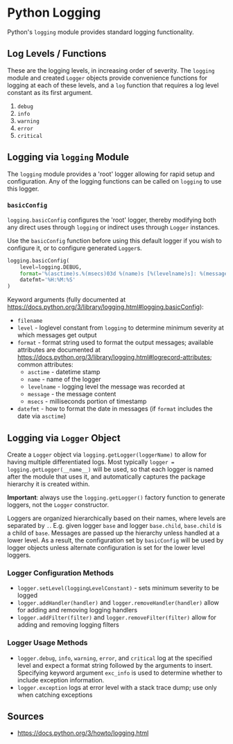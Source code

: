 # Python Logging
Python's `logging` module provides standard logging functionality.

## Log Levels / Functions

These are the logging levels, in increasing order of severity. The `logging` module and created `Logger` objects provide convenience functions for logging at each of these levels, and a `log` function that requires a log level constant as its first argument.

1. `debug`
2. `info`
3. `warning`
4. `error`
5. `critical`

## Logging via `logging` Module

The `logging` module provides a 'root' logger allowing for rapid setup and configuration. Any of the logging functions can be called on `logging` to use this logger.

### `basicConfig`
`logging.basicConfig` configures the 'root' logger, thereby modifying both any direct uses through `logging` or indirect uses through `Logger` instances.

Use the `basicConfig` function before using this default logger if you wish to configure it, or to configure generated `Logger`s.

``` Python
logging.basicConfig(
    level=logging.DEBUG,
    format='%(asctime)s.%(msecs)03d %(name)s [%(levelname)s]: %(message)s ',
    datefmt='%H:%M:%S'
)
```

Keyword arguments (fully documented at https://docs.python.org/3/library/logging.html#logging.basicConfig):
* `filename`
* `level` - loglevel constant from `logging` to determine minimum severity at which messages get output
* `format` - format string used to format the output messages; available attributes are documented at https://docs.python.org/3/library/logging.html#logrecord-attributes; common attributes:
    - `asctime` - datetime stamp
    - `name` - name of the logger
    - `levelname` - logging level the message was recorded at
    - `message` - the message content
    - `msecs` - milliseconds portion of timestamp
* `datefmt` - how to format the date in messages (if `format` includes the date via `asctime`)

## Logging via `Logger` Object

Create a `Logger` object via `logging.getLogger(loggerName)` to allow for having multiple differentiated logs. Most typically `logger = logging.getLogger(__name__)` will be used, so that each logger is named after the module that uses it, and automatically captures the package hierarchy it is created within.

**Important**: always use the `logging.getLogger()` factory function to generate loggers, not the `Logger` constructor.

Loggers are organized hierarchically based on their names, where levels are separated by `.`. E.g. given logger `base` and logger `base.child`, `base.child` is a child of `base`. Messages are passed up the hierarchy unless handled at a lower level. As a result, the configuration set by `basicConfig` will be used by logger objects unless alternate configuration is set for the lower level loggers.

### Logger Configuration Methods
* `logger.setLevel(loggingLevelConstant)` - sets minimum severity to be logged
* `logger.addHandler(handler)` and `logger.removeHandler(handler)` allow for adding and removing logging handlers
* `logger.addFilter(filter)` and `logger.removeFilter(filter)` allow for adding and removing logging filters


### Logger Usage Methods
* `logger.debug`, `info`, `warning`, `error`, and `critical` log at the specified level and expect a format string followed by the arguments to insert. Specifying keyword argument `exc_info` is used to determine whether to include exception information.
* `logger.exception` logs at error level with a stack trace dump; use only when catching exceptions



## Sources
* https://docs.python.org/3/howto/logging.html